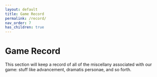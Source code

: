 ```yaml
---
layout: default
title: Game Record
permalink: /record/
nav_order: 7
has_children: true
---
```


# Game Record

This section will keep a record of all of the miscellany associated with our
game: stuff like advancement, dramatis personae, and so forth.
